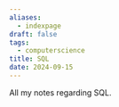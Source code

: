 ```yaml
---
aliases:
  - indexpage
draft: false
tags:
  - computerscience
title: SQL
date: 2024-09-15
---
```


All my notes regarding SQL.
